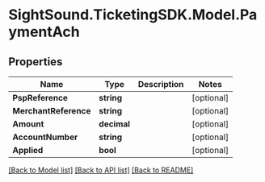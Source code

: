 # SightSound.TicketingSDK.Model.PaymentAch

## Properties

Name | Type | Description | Notes
------------ | ------------- | ------------- | -------------
**PspReference** | **string** |  | [optional] 
**MerchantReference** | **string** |  | [optional] 
**Amount** | **decimal** |  | [optional] 
**AccountNumber** | **string** |  | [optional] 
**Applied** | **bool** |  | [optional] 

[[Back to Model list]](../README.md#documentation-for-models) [[Back to API list]](../README.md#documentation-for-api-endpoints) [[Back to README]](../README.md)

